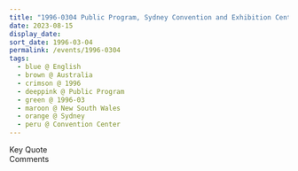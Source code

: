 ```yaml
---
title: "1996-0304 Public Program, Sydney Convention and Exhibition Centre (demolished in 2013, now International Convention Centre), Darling Harbor, Sydney, New South Wales, Australia"
date: 2023-08-15
display_date: 
sort_date: 1996-03-04
permalink: /events/1996-0304
tags:
  - blue @ English
  - brown @ Australia
  - crimson @ 1996
  - deeppink @ Public Program
  - green @ 1996-03
  - maroon @ New South Wales
  - orange @ Sydney
  - peru @ Convention Center
---
```


<wave-list>
  <list-title color="green" width="75">Key Quote</list-title>
  <list-item color="BlanchedAlmond"  width="200"></list-item>
  <list-item color="Lavender"></list-item>
  <list-item color="BlanchedAlmond"></list-item>
</wave-list>

<br>

<wave-list>
  <list-title color="green" width="75">Comments</list-title>
  <list-item color="BlanchedAlmond"  width="200"></list-item>
  <list-item color="Lavender"></list-item>
  <list-item color="BlanchedAlmond"></list-item>
</wave-list>